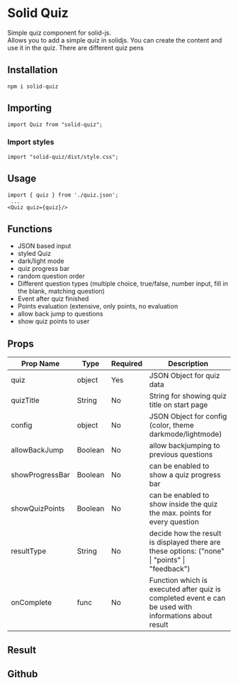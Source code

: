 # Solid Quiz

Simple quiz component for solid-js.  <br>
Allows you to add a simple quiz in solidjs. You can create the content and use it in the quiz. There are different quiz pens

## Installation
``` 
npm i solid-quiz
```

## Importing
``` 
import Quiz from "solid-quiz";
```

### Import styles
``` 
import "solid-quiz/dist/style.css";
```

## Usage
``` 
import { quiz } from './quiz.json';
 ...
<Quiz quiz={quiz}/>
```

## Functions

- JSON based input
- styled Quiz
- dark/light mode
- quiz progress bar
- random question order
- Different question types (multiple choice, true/false, number input, fill in the blank, matching question)
- Event after quiz finished
- Points evaluation (extensive, only points, no evaluation
- allow back jump to questions
- show quiz points to user


## Props

| **Prop Name**   | **Type** | **Required** | **Description**                                                                                       |
|-----------------|----------|--------------|-------------------------------------------------------------------------------------------------------|
| quiz            | object   | Yes          | JSON Object for quiz data                                                                             |
| quizTitle       | String   | No           | String for showing quiz title on start page                                                           |
| config          | object   | No           | JSON Object for config (color, theme darkmode/lightmode)                                              |
| allowBackJump   | Boolean  | No           | allow backjumping to previous questions                                                               |
| showProgressBar | Boolean  | No           | can be enabled to show a quiz progress bar                                                            |
| showQuizPoints  | Boolean  | No           | can be enabled to show inside the quiz the max. points for every question                             |
| resultType      | String   | No           | decide how the result is displayed there are these options: ("none" \| "points" \| "feedback")        |
| onComplete      | func     | No           | Function which is executed after quiz is completed event e can be used with informations about result |


## Result

## Github 
